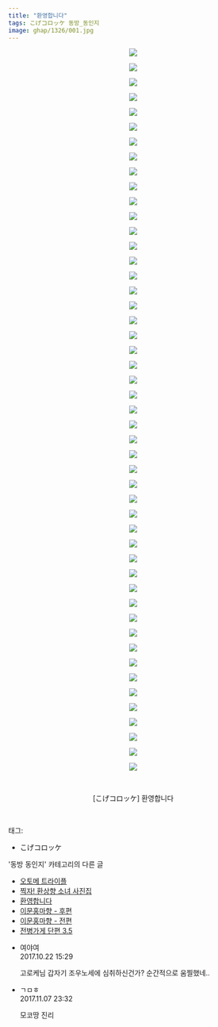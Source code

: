 ```yaml
---
title: "환영합니다"
tags: こげコロッケ 동방_동인지
image: ghap/1326/001.jpg
---
```

<div class="article">
<p style="text-align: center; clear: none; float: none;"><img src="{{ site.nasurl }}/ghap/1326/001.jpg"/></p>
<p style="text-align: center; clear: none; float: none;"><img src="{{ site.nasurl }}/ghap/1326/002.jpg"/></p>
<p style="text-align: center; clear: none; float: none;"><img src="{{ site.nasurl }}/ghap/1326/003.jpg"/></p>
<p style="text-align: center; clear: none; float: none;"><img src="{{ site.nasurl }}/ghap/1326/004.jpg"/></p>
<p style="text-align: center; clear: none; float: none;"><img src="{{ site.nasurl }}/ghap/1326/005.jpg"/></p>
<p style="text-align: center; clear: none; float: none;"><img src="{{ site.nasurl }}/ghap/1326/006.jpg"/></p>
<p style="text-align: center; clear: none; float: none;"><img src="{{ site.nasurl }}/ghap/1326/007.jpg"/></p>
<p style="text-align: center; clear: none; float: none;"><img src="{{ site.nasurl }}/ghap/1326/008.jpg"/></p>
<p style="text-align: center; clear: none; float: none;"><img src="{{ site.nasurl }}/ghap/1326/009.jpg"/></p>
<p style="text-align: center; clear: none; float: none;"><img src="{{ site.nasurl }}/ghap/1326/010.jpg"/></p>
<p style="text-align: center; clear: none; float: none;"><img src="{{ site.nasurl }}/ghap/1326/011.jpg"/></p>
<p style="text-align: center; clear: none; float: none;"><img src="{{ site.nasurl }}/ghap/1326/012.jpg"/></p>
<p style="text-align: center; clear: none; float: none;"><img src="{{ site.nasurl }}/ghap/1326/013.jpg"/></p>
<p style="text-align: center; clear: none; float: none;"><img src="{{ site.nasurl }}/ghap/1326/014.jpg"/></p>
<p style="text-align: center; clear: none; float: none;"><img src="{{ site.nasurl }}/ghap/1326/015.jpg"/></p>
<p style="text-align: center; clear: none; float: none;"><img src="{{ site.nasurl }}/ghap/1326/016.jpg"/></p>
<p style="text-align: center; clear: none; float: none;"><img src="{{ site.nasurl }}/ghap/1326/017.jpg"/></p>
<p style="text-align: center; clear: none; float: none;"><img src="{{ site.nasurl }}/ghap/1326/018.jpg"/></p>
<p style="text-align: center; clear: none; float: none;"><img src="{{ site.nasurl }}/ghap/1326/019.jpg"/></p>
<p style="text-align: center; clear: none; float: none;"><img src="{{ site.nasurl }}/ghap/1326/020.jpg"/></p>
<p style="text-align: center; clear: none; float: none;"><img src="{{ site.nasurl }}/ghap/1326/021.jpg"/></p>
<p style="text-align: center; clear: none; float: none;"><img src="{{ site.nasurl }}/ghap/1326/022.jpg"/></p>
<p style="text-align: center; clear: none; float: none;"><img src="{{ site.nasurl }}/ghap/1326/023.jpg"/></p>
<p style="text-align: center; clear: none; float: none;"><img src="{{ site.nasurl }}/ghap/1326/024.jpg"/></p>
<p style="text-align: center; clear: none; float: none;"><img src="{{ site.nasurl }}/ghap/1326/025.jpg"/></p>
<p style="text-align: center; clear: none; float: none;"><img src="{{ site.nasurl }}/ghap/1326/026.jpg"/></p>
<p style="text-align: center; clear: none; float: none;"><img src="{{ site.nasurl }}/ghap/1326/027.jpg"/></p>
<p style="text-align: center; clear: none; float: none;"><img src="{{ site.nasurl }}/ghap/1326/028.jpg"/></p>
<p style="text-align: center; clear: none; float: none;"><img src="{{ site.nasurl }}/ghap/1326/029.jpg"/></p>
<p style="text-align: center; clear: none; float: none;"><img src="{{ site.nasurl }}/ghap/1326/030.jpg"/></p>
<p style="text-align: center; clear: none; float: none;"><img src="{{ site.nasurl }}/ghap/1326/031.jpg"/></p>
<p style="text-align: center; clear: none; float: none;"><img src="{{ site.nasurl }}/ghap/1326/032.jpg"/></p>
<p style="text-align: center; clear: none; float: none;"><img src="{{ site.nasurl }}/ghap/1326/033.jpg"/></p>
<p style="text-align: center; clear: none; float: none;"><img src="{{ site.nasurl }}/ghap/1326/034.jpg"/></p>
<p style="text-align: center; clear: none; float: none;"><img src="{{ site.nasurl }}/ghap/1326/035.jpg"/></p>
<p style="text-align: center; clear: none; float: none;"><img src="{{ site.nasurl }}/ghap/1326/036.jpg"/></p>
<p style="text-align: center; clear: none; float: none;"><img src="{{ site.nasurl }}/ghap/1326/037.jpg"/></p>
<p style="text-align: center; clear: none; float: none;"><img src="{{ site.nasurl }}/ghap/1326/038.jpg"/></p>
<p style="text-align: center; clear: none; float: none;"><img src="{{ site.nasurl }}/ghap/1326/039.jpg"/></p>
<p style="text-align: center; clear: none; float: none;"><img src="{{ site.nasurl }}/ghap/1326/040.jpg"/></p>
<p style="text-align: center; clear: none; float: none;"><img src="{{ site.nasurl }}/ghap/1326/041.jpg"/></p>
<p style="text-align: center; clear: none; float: none;"><img src="{{ site.nasurl }}/ghap/1326/042.jpg"/></p>
<p style="text-align: center; clear: none; float: none;"><img src="{{ site.nasurl }}/ghap/1326/043.jpg"/></p>
<p style="text-align: center; clear: none; float: none;"><img src="{{ site.nasurl }}/ghap/1326/044.jpg"/></p>
<p style="text-align: center; clear: none; float: none;"><img src="{{ site.nasurl }}/ghap/1326/045.jpg"/></p>
<p style="text-align: center; clear: none; float: none;"><img src="{{ site.nasurl }}/ghap/1326/046.jpg"/></p>
<p style="text-align: center; clear: none; float: none;"><img src="{{ site.nasurl }}/ghap/1326/047.jpg"/></p>
<p style="text-align: center; clear: none; float: none;"><img src="{{ site.nasurl }}/ghap/1326/048.jpg"/></p>
<p style="text-align: center; clear: none; float: none;"><img src="{{ site.nasurl }}/ghap/1326/049.jpg"/></p>
<p style="text-align: center; clear: none; float: none;"><br/></p>
<p style="text-align: center; clear: none; float: none;">[こげコロッケ] 환영합니다</p>
<p><br/></p>
</div><div class="tagTrail">
<p>태그: </p>
<ul>
<li>こげコロッケ</li>
</ul>
</div><div class="another">
<p>'동방 동인지' 카테고리의 다른 글</p>
<ul>
<li><a href="/2016-08-03-ghap_1328">오토메 트라이플</a></li>
<li><a href="/2016-08-03-ghap_1327">찍자! 환상향 소녀 사진집</a></li>
<li><a href="/2016-08-03-ghap_1326">환영합니다</a></li>
<li><a href="/2016-08-03-ghap_1325">이문홍마향 - 후편</a></li>
<li><a href="/2016-08-03-ghap_1324">이문홍마향 - 전편</a></li>
<li><a href="/2016-08-03-ghap_1322">전병가게 단편 3.5</a></li>
</ul>
</div><div class="cb_module cb_fluid">
<div class="cb_wrt cb_profile">
<div class="comment">
<ul>
<li class="cb_thumb_off" id="comment15111812">
<div class="cb_comment_area">
<div class="cb_info_area">
<div class="cb_section">
<span class="cb_nick_name">여야여</span>
</div>
<div class="cb_section">
<span class="cb_date">2017.10.22 15:29 </span>
</div>
</div>
<div class="cb_dsc_comment">
<p class="cb_dsc">
											고로케님 갑자기 조우노세에 심취하신건가? 순간적으로 움찔했네..
										</p>
</div>
</div></li>
<li class="cb_thumb_off" id="comment15124897">
<div class="cb_comment_area">
<div class="cb_info_area">
<div class="cb_section">
<span class="cb_nick_name">ㄱㅁㅎ</span>
</div>
<div class="cb_section">
<span class="cb_date">2017.11.07 23:32 </span>
</div>
</div>
<div class="cb_dsc_comment">
<p class="cb_dsc">
											모코땅 진리
										</p>
</div>
</div></li>
</ul>
</div>
</div><!-- commentList close -->
</div>
<br/>
<p id="refer"></p>
<br/>
